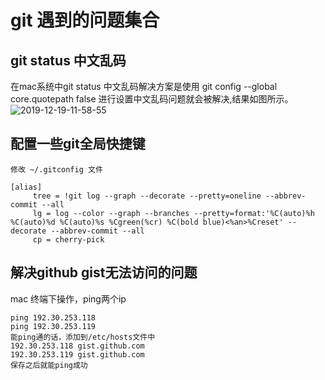 # git 遇到的问题集合

## git status 中文乱码

在mac系统中git status 中文乱码解决方案是使用  git config --global core.quotepath false 进行设置中文乱码问题就会被解决,结果如图所示。
![2019-12-19-11-58-55](http://jikelearn.cn/2019-12-19-11-58-55.png)

## 配置一些git全局快捷键

```linux
修改 ~/.gitconfig 文件

[alias]
     tree = !git log --graph --decorate --pretty=oneline --abbrev-commit --all
     lg = log --color --graph --branches --pretty=format:'%C(auto)%h %C(auto)%d %C(auto)%s %Cgreen(%cr) %C(bold blue)<%an>%Creset' --decorate --abbrev-commit --all
     cp = cherry-pick
```

## 解决github gist无法访问的问题

mac 终端下操作，ping两个ip

```linux
ping 192.30.253.118
ping 192.30.253.119
能ping通的话，添加到/etc/hosts文件中
192.30.253.118 gist.github.com
192.30.253.119 gist.github.com
保存之后就能ping成功
```